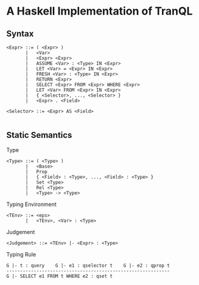 # A Haskell Implementation of TranQL

## Syntax 
```
<Expr> ::= ( <Expr> )
       |   <Var>
       |   <Expr> <Expr>
       |   ASSUME <Var> : <Type> IN <Expr>
       |   LET <Var> = <Expr> IN <Expr>
       |   FRESH <Var> : <Type> IN <Expr>
       |   RETURN <Expr>
       |   SELECT <Expr> FROM <Expr> WHERE <Expr>
       |   LET <Var> FROM <Expr> IN <Expr>
       |   { <Selector>, ..., <Selector> }
       |   <Expr> . <Field>
       	
<Selector> ::= <Expr> AS <Field>
	   
```

## Static Semantics

Type
```
<Type> ::= ( <Type> )
       |   <Base>
       |   Prop
       |   { <Field> : <Type>, ..., <Field> : <Type> }
       |   Set <Type>
       |   Rel <Type>
       |   <Type> -> <Type>
```

Typing Environment
```
<TEnv> ::= <eps>
       |   <TEnv>, <Var> : <Type>
```

Judgement
```
<Judgement> ::= <TEnv> |- <Expr> : <Type>
```

Typing Rule
```
G |- t : query    G |- e1 : qselector t    G |- e2 : qprop t
------------------------------------------------------------
G |- SELECT e1 FROM t WHERE e2 : qset t

```

